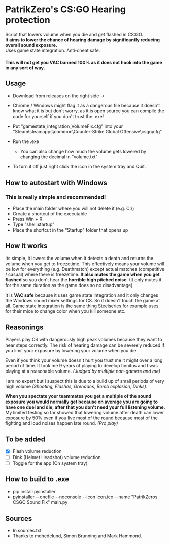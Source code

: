 # PatrikZero's CS:GO Hearing protection

Script that lowers volume when you die and get flashed in CS:GO.  
**It aims to lower the chance of hearing damage by significantly reducing overall sound exposure.**  
Uses game state integration. Anti-cheat safe. 

  #### This will not get you VAC banned 100%  as it does not hook into the game in any sort of way.

  ## Usage
  - Download from releases on the right side ->
  - Chrome / Windows might flag it as a dangerous file because it doesn't know what it is but don't worry, as it is open source you can compile the code for yourself if you don't trust the .exe!
  - Put "gamestate_integration_VolumeFix.cfg" into your "Steam\steamapps\common\Counter-Strike Global Offensive\csgo\cfg"
  - Run the .exe
    - You can also change how much the volume gets lowered by changing the decimal in "volume.txt"

  - To turn it off just right click the icon in the system tray and Quit.

  ## How to autostart with Windows
### This is really simple and recommended!

  - Place the main folder where you will not delete it (e.g. C:/)
  - Create a shortcut of the executable
  - Press Win + R
  - Type "shell:startup"
  -  Place the shortcut in the "Startup" folder that opens up

  ## How it works
  Its simple, it lowers the volume when it detects a death and returns the volume when you get to freezetime. 
  This effectively means your volume will be low for everything (e.g. Deathmatch) except actual matches (competitive / casual) where there is freezetime. **It also mutes the game when you get flashed** so you don't hear the **horrible high pitched noise**. (It only mutes it for the same duration as the game does so no disadvantage)

It is **VAC safe** because it uses game state integration and it only changes the Windows sound mixer settings for CS. So it doesn't touch the game at all. Game state integration is the same thing Steelseries for example uses for their mice to change color when you kill someone etc.

  ## Reasonings
  Players play CS with dangerously high peak volumes because they want to hear steps correctly. The risk of hearing damage can be severely reduced if you limit your exposure by lowering your volume when you die. 

  Even if you think your volume doesn't hurt you trust me it might over a long period of time. It took me 9 years of playing to develop tinnitus and I was playing at a reasonable volume. *(Judged by multiple non-gamers and me)* 

  I am no expert but I suspect this is due to a build up of small periods of very high volume *(Shooting, Flashes, Grenades, Bomb explosion, Dinks)*. 

**When you spectate your teammates you get a multiple of the sound exposure you would normally get because on average you are going to have one duel and die, after that you don't need your full listening volume.**
My limited testing so far showed that lowering volume after death can lower exposure by 50% even if you live most of the round because most of the fighting and loud noises happen late round. *(Pro play)*


  ## To be added
  - [x] Flash volume reduction
  - [ ] Dink (Helmet Headshot) volume reduction
  - [ ] Toggle for the app (On system tray)

  ## How to build to .exe
  - pip install pyinstaller
  - pyinstaller --onefile --noconsole --icon Icon.ico --name "PatrikZeros CSGO Sound Fix" main.py

## Sources
- In sources.txt
- Thanks to mdhedelund, Simon Brunning and Mark Hammond.
